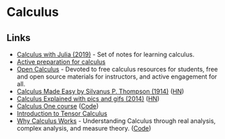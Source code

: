 # Calculus

## Links

* [Calculus with Julia \(2019\)](https://calculuswithjulia.github.io/) - Set of notes for learning calculus.
* [Active preparation for calculus](https://opencalculus.wordpress.com/2019/01/02/active-preparation-for-calculus/)
* [Open Calculus](https://opencalculus.wordpress.com/) - Devoted to free calculus resources for students, free and open source materials for instructors, and active engagement for all.
* [Calculus Made Easy by Silvanus P. Thompson \(1914\)](http://calculusmadeeasy.org/) \([HN](https://news.ycombinator.com/item?id=23257303)\)
* [Calculus Explained with pics and gifs \(2014\)](https://0a.io/chapter1/calculus-explained.html) \([HN](https://news.ycombinator.com/item?id=21671112)\)
* [Calculus One course](https://mooculus.osu.edu/) \([Code](https://github.com/mooculus/calculus)\)
* [Introduction to Tensor Calculus](http://www.ita.uni-heidelberg.de/~dullemond/lectures/tensor/tensor.pdf)
* [Why Calculus Works](https://markibrahim.gitbook.io/why-calculus-works/) - Understanding Calculus through real analysis, complex analysis, and measure theory. \([Code](https://github.com/marksibrahim/why-calculus-works)\)

